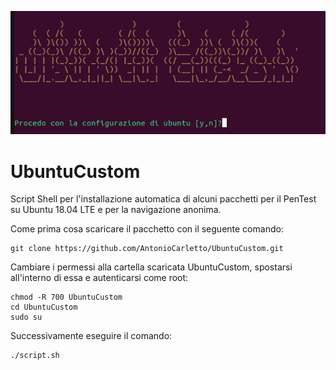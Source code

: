 ![UbuntuCustom.png](https://github.com/AntonioCarletto/UbuntuCustom/blob/49530bed4c701a9613bdc88dd1b59840700beea3/UbuntuCustom.png)

# UbuntuCustom
Script Shell per l'installazione automatica di alcuni pacchetti per il PenTest su Ubuntu 18.04 LTE e per la navigazione anonima.

Come prima cosa scaricare il pacchetto con il seguente comando:
```
git clone https://github.com/AntonioCarletto/UbuntuCustom.git
```
Cambiare i permessi alla cartella scaricata UbuntuCustom, spostarsi all'interno di essa e autenticarsi come root:

```
chmod -R 700 UbuntuCustom
cd UbuntuCustom
sudo su
```

Successivamente eseguire il comando:

```
./script.sh
```
